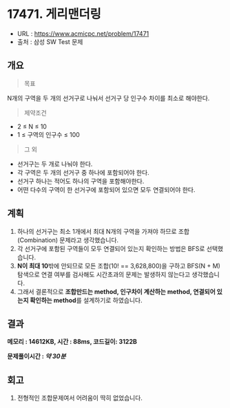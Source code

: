 # 17471. 게리맨더링

- URL :  https://www.acmicpc.net/problem/17471 
- 출처 : 삼성 SW Test 문제 



## 개요

> 목표

N개의 구역을 두 개의 선거구로 나눠서 선거구 당 인구수 차이를 최소로 해야한다.



> 제약조건

- 2 ≤ N ≤ 10
- 1 ≤ 구역의 인구수 ≤ 100



> 그 외

- 선거구는 두 개로 나눠야 한다.
- 각 구역은 두 개의 선거구 중 하나에 포함되어야 한다.
- 선거구 하나는 적어도 하나의 구역을 포함해야한다.
- 어떤 다수의 구역이 한 선거구에 포함되어 있으면 모두 연결되어야 한다.



## 계획

1. 하나의 선거구는 최소 1개에서 최대 N개의 구역을 가져야 하므로 조합(Combination) 문제라고 생각했습니다.
2. 각 선거구에 포함된 구역들이 모두 연결되어 있는지 확인하는 방법은 BFS로 선택했습니다.
3. **N이 최대 10**밖에 안되므로 모든 조합(10! == 3,628,800‬)을 구하고 BFS(N + M)탐색으로 연결 여부를 검사해도 시간초과의 문제는 발생하지 않는다고 생각했습니다.
4. 그래서 결론적으로 **조합만드는 method, 인구차이 계산하는 method, 연결되어 있는지 확인하는 method**를 설계하기로 하였습니다.



## 결과

**메모리 : 14612KB, 시간 : 88ms, 코드길이: 3122B**

**문제풀이시간 : *약 30분***



## 회고

1. 전형적인 조합문제여서 어려움이 딱히 없었습니다.


